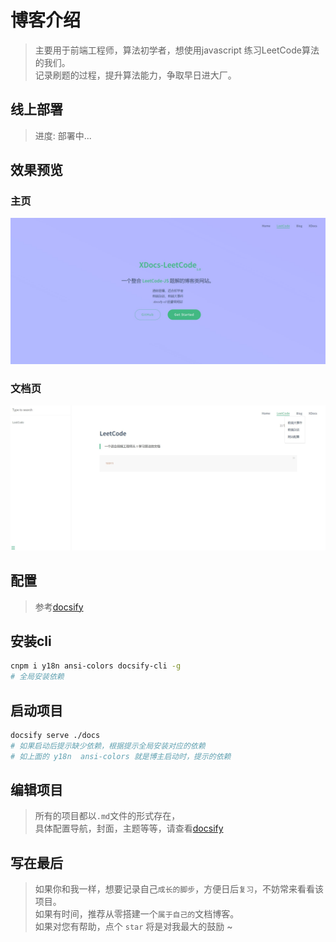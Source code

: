 # 博客介绍
> 主要用于前端工程师，算法初学者，想使用javascript 练习LeetCode算法的我们。  
> 记录刷题的过程，提升算法能力，争取早日进大厂。  

## 线上部署
> 进度: 部署中...

## 效果预览

### 主页

<img src="./mdImg/home.jpg">

### 文档页

<img src="./mdImg/nav.jpg">

## 配置
> 参考[docsify](https://docsify.js.org/)

## 安装cli
```sh
cnpm i y18n ansi-colors docsify-cli -g
# 全局安装依赖
```

## 启动项目
```sh
docsify serve ./docs
# 如果启动后提示缺少依赖，根据提示全局安装对应的依赖
# 如上面的 y18n  ansi-colors 就是博主启动时，提示的依赖
```

## 编辑项目
> 所有的项目都以`.md`文件的形式存在，  
> 具体配置导航，封面，主题等等，请查看[docsify](https://docsify.js.org/)

## 写在最后
> 如果你和我一样，想要记录自己`成长的脚步`，方便日后`复习`，不妨常来看看该项目。  
> 如果有时间，推荐从零搭建一个`属于自己的`文档博客。  
> 如果对您有帮助，点个 `star` 将是对我最大的鼓励 ~